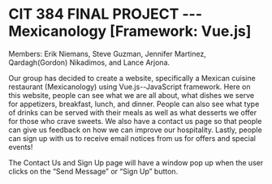 # CIT 384 FINAL PROJECT --- Mexicanology [Framework: Vue.js]

Members: Erik Niemans, Steve Guzman, Jennifer Martinez, Qardagh(Gordon) Nikadimos, and Lance Arjona.

Our group has decided to create a website, specifically a Mexican cuisine restaurant (Mexicanology) using Vue.js--JavaScript framework. Here on this website, people can see what we are all about, what dishes we serve for appetizers, breakfast, lunch, and dinner. People can also see what type of drinks can be served with their meals as well as what desserts we offer for those who crave sweets. We also have a contact us page so that people can give us feedback on how we can improve our hospitality. Lastly, people can sign up with us to receive email notices from us for offers and special events!

The Contact Us and Sign Up page will have a window pop up when the user clicks on the “Send Message” or “Sign Up” button.


